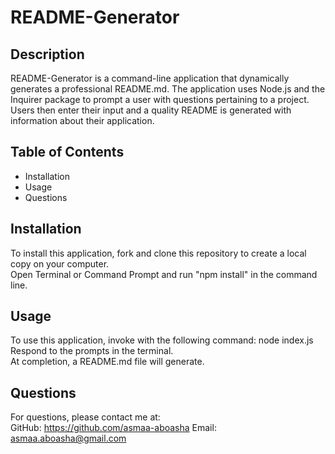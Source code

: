 # README-Generator

## Description 

README-Generator is a command-line application that dynamically generates a professional README.md. The application uses Node.js and the Inquirer package to prompt a user with questions pertaining to a project. Users then enter their input and a quality README is generated with information about their application. 

## Table of Contents

* Installation
* Usage
* Questions 

## Installation 

To install this application, fork and clone this repository to create a local copy on your computer.  
Open Terminal or Command Prompt and run "npm install" in the command line. 

## Usage

To use this application, invoke with the following command: node index.js  
Respond to the prompts in the terminal.  
At completion, a README.md file will generate. 

## Questions 

For questions, please contact me at:  
GitHub: https://github.com/asmaa-aboasha
Email: asmaa.aboasha@gmail.com



